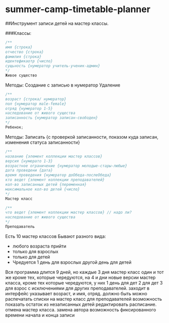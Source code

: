 # summer-camp-timetable-planner
##Инструмент записи детей на мастер классы. 

###Классы:<br/>

```javascript
/**
имя {строка}
отчество {строка}
фамилия {строка}
идентефикаотр {число}
сущьность {нумератор учитель-ученик-админ}
*/
Живое существо
```

Методы:
Создание с записью в нумератор
Удаление

```javascript
/**
возраст {строка/ нумератор} 
пол {нумератор male-female}
отряд {нумератор 1-5} 
наследование от живого существа 
записанность {нумератор записан-свободен} 
*/ 
Ребенок; 
```
Методы:
Записать {с проверкой записанности, показом куда записан, изменения статуса записанности}<br/>

```javascript
/** 
название {элемент коллекции мастер классов} 
версия {нумерато 1-3} 
возрастное ограничение {нумератор молодые-стары-любые} 
дата проведени {дата} 
время проведения {нумератор доОбеда-послеОбеда} 
кто ведет {элемент коллекции преподавателей} 
кол-во записанных детей {переменная} 
максимальное кол-во детей {число} 
*/ 
Мастер класс 
```

```javascript
/** 
что ведет {элемент коллекции мастер классов} // надо ли? 
наследование от живого существа 
*/
Преподаватель 
```

Есть 10 мастер классов
Бывают разного вида:
- любого возраста прийти
- только для взрослых
- только для детей
- Чредуется 1 день для взрослых другой день для детей

Вся программа длится 9 дней, но каждые 3 дня мастер класс один и тот же кроме тех, которые чередуются, на 4 и  дни новые версии мастер класса, кроме тех которые чередуются, у них 1 день для дет 2 для дет 3 для взрос с исключениями для других преподавателей.
заходит в интерфейс указывает возраст,  и имя, отряд. 
должно быть можно распечатать списки на мастер класс для преподавателей
возможность показать остаток из незаписанных детей
редактировать расписание. отмена мастер класса. замена автора
возможность фиксированного времени начала и конца записи
